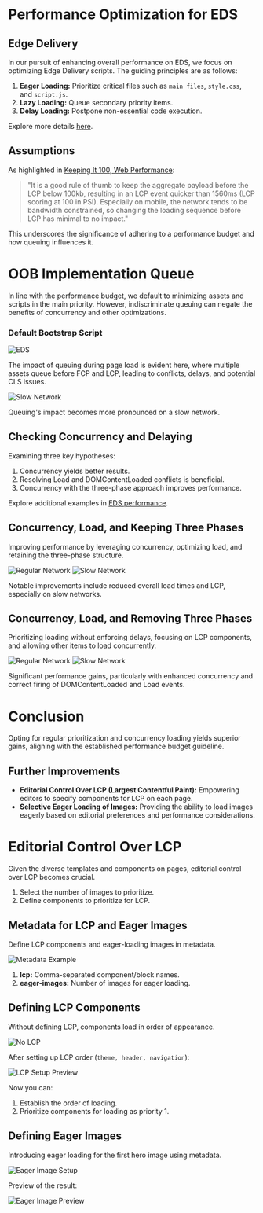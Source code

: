 # Performance Optimization for EDS

## Edge Delivery

In our pursuit of enhancing overall performance on EDS, we focus on optimizing Edge Delivery scripts. The guiding principles are as follows:

1. **Eager Loading:** Prioritize critical files such as `main files`, `style.css`, and `script.js`.
2. **Lazy Loading:** Queue secondary priority items.
3. **Delay Loading:** Postpone non-essential code execution.

Explore more details [here](../edge/performance.md).

## Assumptions

As highlighted in [Keeping It 100, Web Performance](https://www.aem.live/developer/keeping-it-100#three-phase-loading-e-l-d):

> "It is a good rule of thumb to keep the aggregate payload before the LCP below 100kb, resulting in an LCP event quicker than 1560ms (LCP scoring at 100 in PSI). Especially on mobile, the network tends to be bandwidth constrained, so changing the loading sequence before LCP has minimal to no impact."

This underscores the significance of adhering to a performance budget and how queuing influences it.

# OOB Implementation Queue

In line with the performance budget, we default to minimizing assets and scripts in the main priority. However, indiscriminate queuing can negate the benefits of concurrency and other optimizations.

### Default Bootstrap Script

![EDS](../assets/franklin-regular-network.png)

The impact of queuing during page load is evident here, where multiple assets queue before FCP and LCP, leading to conflicts, delays, and potential CLS issues.

![Slow Network](../assets/franklin-slow3g-network.png)

Queuing's impact becomes more pronounced on a slow network.

## Checking Concurrency and Delaying

Examining three key hypotheses:

1. Concurrency yields better results.
2. Resolving Load and DOMContentLoaded conflicts is beneficial.
3. Concurrency with the three-phase approach improves performance.

Explore additional examples in [EDS performance](../edge/performance.md).

## Concurrency, Load, and Keeping Three Phases

Improving performance by leveraging concurrency, optimizing load, and retaining the three-phase structure.

![Regular Network](../assets/raqn-wifi-await.png)
![Slow Network](../assets/raqn-slow3g-await.png)

Notable improvements include reduced overall load times and LCP, especially on slow networks.

## Concurrency, Load, and Removing Three Phases

Prioritizing loading without enforcing delays, focusing on LCP components, and allowing other items to load concurrently.

![Regular Network](../assets/raqn-wifi-regular.png)
![Slow Network](../assets/raqn-slow3g-regular.png)

Significant performance gains, particularly with enhanced concurrency and correct firing of DOMContentLoaded and Load events.

# Conclusion

Opting for regular prioritization and concurrency loading yields superior gains, aligning with the established performance budget guideline.

## Further Improvements

- **Editorial Control Over LCP (Largest Contentful Paint):** Empowering editors to specify components for LCP on each page.
- **Selective Eager Loading of Images:** Providing the ability to load images eagerly based on editorial preferences and performance considerations.

# Editorial Control Over LCP

Given the diverse templates and components on pages, editorial control over LCP becomes crucial.

1. Select the number of images to prioritize.
2. Define components to prioritize for LCP.

## Metadata for LCP and Eager Images

Define LCP components and eager-loading images in metadata.

![Metadata Example](../assets/eager-lcp.png)

1. **lcp:** Comma-separated component/block names.
2. **eager-images:** Number of images for eager loading.

## Defining LCP Components

Without defining LCP, components load in order of appearance.

![No LCP](../assets/no-lcp-loading.png)

After setting up LCP order (`theme, header, navigation`):

![LCP Setup Preview](../assets/lcp-setup-preview-1.png)

Now you can:

1. Establish the order of loading.
2. Prioritize components for loading as priority 1.

## Defining Eager Images

Introducing eager loading for the first hero image using metadata.

![Eager Image Setup](../assets/eager-image-doc.png)

Preview of the result:

![Eager Image Preview](../assets/eager-image-preview.png)